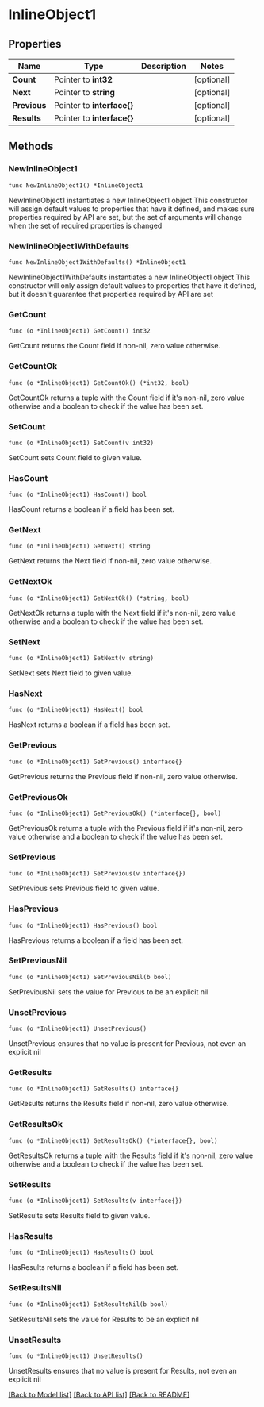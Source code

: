 # InlineObject1

## Properties

Name | Type | Description | Notes
------------ | ------------- | ------------- | -------------
**Count** | Pointer to **int32** |  | [optional] 
**Next** | Pointer to **string** |  | [optional] 
**Previous** | Pointer to **interface{}** |  | [optional] 
**Results** | Pointer to **interface{}** |  | [optional] 

## Methods

### NewInlineObject1

`func NewInlineObject1() *InlineObject1`

NewInlineObject1 instantiates a new InlineObject1 object
This constructor will assign default values to properties that have it defined,
and makes sure properties required by API are set, but the set of arguments
will change when the set of required properties is changed

### NewInlineObject1WithDefaults

`func NewInlineObject1WithDefaults() *InlineObject1`

NewInlineObject1WithDefaults instantiates a new InlineObject1 object
This constructor will only assign default values to properties that have it defined,
but it doesn't guarantee that properties required by API are set

### GetCount

`func (o *InlineObject1) GetCount() int32`

GetCount returns the Count field if non-nil, zero value otherwise.

### GetCountOk

`func (o *InlineObject1) GetCountOk() (*int32, bool)`

GetCountOk returns a tuple with the Count field if it's non-nil, zero value otherwise
and a boolean to check if the value has been set.

### SetCount

`func (o *InlineObject1) SetCount(v int32)`

SetCount sets Count field to given value.

### HasCount

`func (o *InlineObject1) HasCount() bool`

HasCount returns a boolean if a field has been set.

### GetNext

`func (o *InlineObject1) GetNext() string`

GetNext returns the Next field if non-nil, zero value otherwise.

### GetNextOk

`func (o *InlineObject1) GetNextOk() (*string, bool)`

GetNextOk returns a tuple with the Next field if it's non-nil, zero value otherwise
and a boolean to check if the value has been set.

### SetNext

`func (o *InlineObject1) SetNext(v string)`

SetNext sets Next field to given value.

### HasNext

`func (o *InlineObject1) HasNext() bool`

HasNext returns a boolean if a field has been set.

### GetPrevious

`func (o *InlineObject1) GetPrevious() interface{}`

GetPrevious returns the Previous field if non-nil, zero value otherwise.

### GetPreviousOk

`func (o *InlineObject1) GetPreviousOk() (*interface{}, bool)`

GetPreviousOk returns a tuple with the Previous field if it's non-nil, zero value otherwise
and a boolean to check if the value has been set.

### SetPrevious

`func (o *InlineObject1) SetPrevious(v interface{})`

SetPrevious sets Previous field to given value.

### HasPrevious

`func (o *InlineObject1) HasPrevious() bool`

HasPrevious returns a boolean if a field has been set.

### SetPreviousNil

`func (o *InlineObject1) SetPreviousNil(b bool)`

 SetPreviousNil sets the value for Previous to be an explicit nil

### UnsetPrevious
`func (o *InlineObject1) UnsetPrevious()`

UnsetPrevious ensures that no value is present for Previous, not even an explicit nil
### GetResults

`func (o *InlineObject1) GetResults() interface{}`

GetResults returns the Results field if non-nil, zero value otherwise.

### GetResultsOk

`func (o *InlineObject1) GetResultsOk() (*interface{}, bool)`

GetResultsOk returns a tuple with the Results field if it's non-nil, zero value otherwise
and a boolean to check if the value has been set.

### SetResults

`func (o *InlineObject1) SetResults(v interface{})`

SetResults sets Results field to given value.

### HasResults

`func (o *InlineObject1) HasResults() bool`

HasResults returns a boolean if a field has been set.

### SetResultsNil

`func (o *InlineObject1) SetResultsNil(b bool)`

 SetResultsNil sets the value for Results to be an explicit nil

### UnsetResults
`func (o *InlineObject1) UnsetResults()`

UnsetResults ensures that no value is present for Results, not even an explicit nil

[[Back to Model list]](../README.md#documentation-for-models) [[Back to API list]](../README.md#documentation-for-api-endpoints) [[Back to README]](../README.md)


